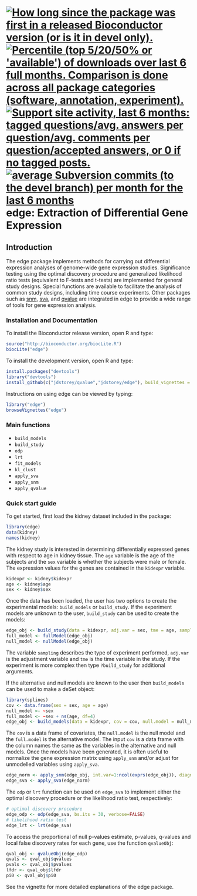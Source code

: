 <a href="http://www.bioconductor.org/packages/release/bioc/html/edge.html#since"><img border="0" src="http://www.bioconductor.org/shields/years-in-bioc/edge.svg" title="How long since the package was first in a released Bioconductor version (or is it in devel only)."></a> <a href="http://bioconductor.org/packages/stats/bioc/edge.html"><img border="0" src="http://www.bioconductor.org/shields/downloads/edge.svg" title="Percentile (top 5/20/50% or 'available') of downloads over last 6 full months. Comparison is done across all package categories (software, annotation, experiment)."></a> <a href="https://support.bioconductor.org/t/edge/"><img border="0" src="http://www.bioconductor.org/shields/posts/edge.svg" title="Support site activity, last 6 months: tagged questions/avg. answers per question/avg. comments per question/accepted answers, or 0 if no tagged posts."></a> <a href="http://www.bioconductor.org/packages/release/bioc/html/edge.html#svn_source"><img border="0" src="http://www.bioconductor.org/shields/commits/bioc/edge.svg" title="average Subversion commits (to the devel branch) per month for the last 6 months"></a>
edge: Extraction of Differential Gene Expression
====

Introduction
------
The edge package implements methods for carrying out differential
expression analyses of genome-wide gene expression studies. Significance
testing using the optimal discovery procedure and generalized likelihood
ratio tests (equivalent to F-tests and t-tests) are implemented for general study
designs. Special functions are available to facilitate the analysis of
common study designs, including time course experiments. Other packages
such as [snm](http://www.bioconductor.org/packages/release/bioc/html/snm.html), [sva](http://www.bioconductor.org/packages/release/bioc/html/sva.html), and [qvalue](https://github.com/jdstorey/qvalue) are integrated in edge to provide a wide range
of tools for gene expression analysis.


### Installation and Documentation

To install the Bioconductor release version, open R and type:
```R
source("http://bioconductor.org/biocLite.R")
biocLite("edge")
```

To install the development version, open R and type:
```R
install.packages("devtools")
library("devtools")
install_github(c("jdstorey/qvalue","jdstorey/edge"), build_vignettes = TRUE)
```

Instructions on using edge can be viewed by typing:
```R
library("edge")
browseVignettes("edge")
```

### Main functions
* `build_models`
* `build_study`
* `odp`
* `lrt`
* `fit_models`
* `kl_clust`
* `apply_sva`
* `apply_snm`
* `apply_qvalue`

### Quick start guide

To get started, first load the kidney dataset included in the package:
```R
library(edge)
data(kidney)
names(kidney)
```
The kidney study is interested in determining differentially expressed genes with respect to age in kidney tissue. The `age` variable is the age of the subjects and the `sex` variable is whether the subjects were male or female. The expression values for the genes are contained in the `kidexpr` variable.
```R
kidexpr <- kidney$kidexpr
age <- kidney$age
sex <- kidney$sex
```

Once the data has been loaded, the user has two options to create the experimental models: `build_models` or `build_study`. If the experiment models are unknown to the user, `build_study` can be used to create the models:
```R
edge_obj <- build_study(data = kidexpr, adj.var = sex, tme = age, sampling = "timecourse")
full_model <- fullModel(edge_obj)
null_model <- nullModel(edge_obj)
```

The variable `sampling` describes the type of experiment performed, `adj.var` is the adjustment variable and `tme` is the time variable in the study. If the experiment is more complex then type `?build_study` for additional arguments.

If the alternative and null models are known to the user then `build_models` can be used to make a deSet object:
```R
library(splines)
cov <- data.frame(sex = sex, age = age)
null_model <- ~sex
full_model <- ~sex + ns(age, df=4)
edge_obj <- build_models(data = kidexpr, cov = cov, null.model = null_model, full.model = full_model)
```

The `cov` is a data frame of covariates, the `null.model` is the null model and the `full.model` is the alternative model. The input `cov` is a data frame with the column names the same as the variables in the alternative and null models. Once the models have been generated, it is often useful to normalize the gene expression matrix using `apply_snm` and/or adjust for unmodelled variables using `apply_sva`.
```R
edge_norm <- apply_snm(edge_obj, int.var=1:ncol(exprs(edge_obj)), diagnose=FALSE)
edge_sva <- apply_sva(edge_norm)

```

The `odp` or `lrt` function can be used on `edge_sva` to implement either the optimal discovery procedure or the likelihood ratio test, respectively:
```R
# optimal discovery procedure
edge_odp <- odp(edge_sva, bs.its = 30, verbose=FALSE)
# likelihood ratio test
edge_lrt <- lrt(edge_sva)
```

To access the proportional of null p-values estimate, p-values, q-values and local false discovery rates for each gene, use the function `qvalueObj`:
```R
qval_obj <- qvalueObj(edge_odp)
qvals <- qval_obj$qvalues
pvals <- qval_obj$pvalues
lfdr <- qval_obj$lfdr
pi0 <- qval_obj$pi0
```

See the vignette for more detailed explanations of the edge package.


